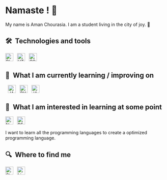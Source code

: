 # Namaste ! 🙏

My name is Aman Chourasia. I am a student living in the city of joy. 🥐

## 🛠  Technologies and tools

<a name="learning-now"></a>

[<img src="https://img.shields.io/badge/Blogger-fcfcfc?logo=Blogger&logoColor=f57d00" alt="Blogger logo" title="Blogger" height="25" />][learning_next_anchor]
&nbsp;
[<img src="https://img.shields.io/badge/HTML-fcfcfc?logo=HTML5&logoColor=e34c26" alt="HTML5 logo" title="HTML5" height="25" />][learning_next_anchor]
&nbsp;
[<img src="https://img.shields.io/badge/CSS-fcfcfc?logo=CSS3&logoColor=264de4" alt="CSS3 logo" title="CSS3" height="25" />][learning_next_anchor]

<a name="learning-next"></a>

## 📖  What I am currently learning / improving on


&nbsp;
[<img src="https://img.shields.io/badge/NODEJS-fcfcfc?logo=NODEJS&logoColor=F0DB4F" alt="JAVASCRIPT logo" title="Javascript" height="25" />][learning_next_anchor]
&nbsp;
[<img src="https://img.shields.io/badge/NODEJS-fcfcfc?logo=NODEJS&logoColor=4B8BBE" alt="PYTHON logo" title="Python" height="25" />][learning_next_anchor]
&nbsp;
[<img src="https://img.shields.io/badge/JAVA-fcfcfc?logo=JAVA&logoColor=4B8BBE" alt="JAVA logo" title="Java" height="25" />][learning_next_anchor]
&nbsp;



## 👾  What I am interested in learning at some point

[<img src="https://img.shields.io/badge/NODE-fcfcfc?logo=NODEJS&logoColor=264de4" alt="NODEJS logo" title="Javascript" height="25" />][learning_next_anchor]
&nbsp;
[<img src="https://img.shields.io/badge/REACT-fcfcfc?logo=REACTJS&logoColor=264de4" alt="REACTJS logo" title="Python" height="25" />][learning_next_anchor]

I want to learn all the programming languages to create a optimized programming language.

## 🔍  Where to find me

[<img src="https://img.shields.io/badge/Stack%20Overflow-282C34?logo=stackoverflow&logoColor=FE7A16" alt="Stack Overflow logo" title="Stack Overflow" height="25" />](https://stackoverflow.com/users/10927329/valentin-briand)
&nbsp;
[<img src="https://img.shields.io/badge/LinkedIn-282C34?logo=linkedin&logoColor=0077B5" alt="LinkedIn logo" title="LinkedIn" height="25" />](https://www.linkedin.com/in/valentinbriand42)

[tech_tools_anchor]: #bonjour--
[learning_now_anchor]: #learning-now
[learning_next_anchor]: #learning-next
